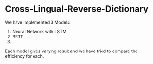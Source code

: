 # Cross-Lingual-Reverse-Dictionary

We have implemented 3 Models:
1. Neural Network with LSTM
2. BERT
3. 


Each model gives varying result and we have tried to compare the efficiency for each.
